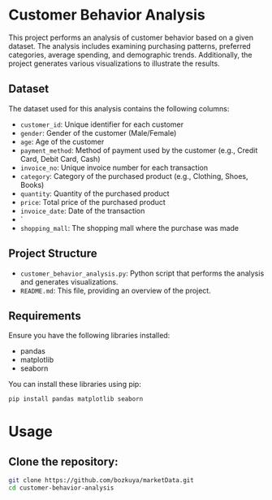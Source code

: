 # Customer Behavior Analysis

This project performs an analysis of customer behavior based on a given dataset. The analysis includes examining purchasing patterns, preferred categories, average spending, and demographic trends. Additionally, the project generates various visualizations to illustrate the results.

## Dataset

The dataset used for this analysis contains the following columns:

- `customer_id`: Unique identifier for each customer
- `gender`: Gender of the customer (Male/Female)
- `age`: Age of the customer
- `payment_method`: Method of payment used by the customer (e.g., Credit Card, Debit Card, Cash)
- `invoice_no`: Unique invoice number for each transaction
- `category`: Category of the purchased product (e.g., Clothing, Shoes, Books)
- `quantity`: Quantity of the purchased product
- `price`: Total price of the purchased product
- `invoice_date`: Date of the transaction
- `
- `shopping_mall`: The shopping mall where the purchase was made

## Project Structure

- `customer_behavior_analysis.py`: Python script that performs the analysis and generates visualizations.
- `README.md`: This file, providing an overview of the project.

## Requirements

Ensure you have the following libraries installed:
- pandas
- matplotlib
- seaborn

You can install these libraries using pip:
```bash
pip install pandas matplotlib seaborn
```
# Usage

## Clone the repository:
```bash
git clone https://github.com/bozkuya/marketData.git
cd customer-behavior-analysis
```
